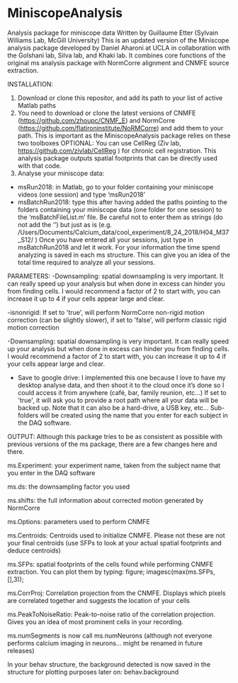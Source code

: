 # MiniscopeAnalysis
Analysis package for miniscope data
Written by Guillaume Etter (Sylvain Williams Lab, McGill University)
This is an updated version of the Miniscope analysis package developed by Daniel Aharoni at UCLA in collaboration with the Golshani lab, Silva lab, and Khaki lab.
It combines core functions of the original ms analysis package with NormCorre alignment and CNMFE source extraction.

INSTALLATION:

1) Download or clone this repositor, and add its path to your list of active Matlab paths
2) You need to download or clone the latest versions of CNMFE (https://github.com/zhoupc/CNMF_E)  and NormCorre (https://github.com/flatironinstitute/NoRMCorre) and add them to your path. This is important as the MiniscopeAnalysis package relies on these two toolboxes
OPTIONAL: You can use CellReg (Ziv lab, https://github.com/zivlab/CellReg ) for chronic cell registration. This analysis package outputs spatial footprints that can be directly used with that code.
3) Analyse your miniscope data:
- msRun2018: in Matlab, go to your folder containing your miniscope videos (one session) and type ‘msRun2018’
- msBatchRun2018: type this after having added the paths pointing to the folders containing your miniscope data (one folder for one session) to the ‘msBatchFileList.m’ file. Be careful not to enter them as strings (do not add the ‘’) but just as is (e.g. /Users/Documents/Calcium_data/cool_experiment/8_24_2018/H04_M37_S12/ )
Once you have entered all your sessions, just type in msBatchRun2018 and let it work. For your information the time spend analyzing is saved in each ms structure. This can give you an idea of the total time required to analyze all your sessions.

PARAMETERS:
-Downsampling: spatial downsampling is very important. It can really speed up your analysis but when done in excess can hinder you from finding cells. I would recommend a factor of 2 to start with, you can increase it up to 4 if your cells appear large and clear.

-isnonrigid: If set to 'true', will perform NormCorre non-rigid motion correction (can be slightly slower), if set to 'false', will perform classic rigid motion correction

-Downsampling: spatial downsampling is very important. It can really speed up your analysis but when done in excess can hinder you from finding cells. I would recommend a factor of 2 to start with, you can increase it up to 4 if your cells appear large and clear.

- Save to google drive: I implemented this one because I love to have my desktop analyse data, and then shoot it to the cloud once it’s done so I could access it from anywhere (café, bar, family reunion, etc…) If set to 'true', it will ask you to provide a root path where all your data will be backed up. Note that it can also be a hard-drive, a USB key, etc… Sub-folders will be created using the name that you enter for each subject in the DAQ software.

OUTPUT:
Although this package tries to be as consistent as possible with previous versions of the ms package, there are a few changes here and there.

ms.Experiment: your experiment name, taken from the subject name that you enter in the DAQ software

ms.ds: the downsampling factor you used

ms.shifts: the full information about corrected motion generated by NormCorre

ms.Options: parameters used to perform CNMFE

ms.Centroids: Centroids used to initialize CNMFE. Please not these are not your final centroids (use SFPs to look at your actual spatial footprints and deduce centroids)

ms.SFPs: spatial footprints of the cells found while performing CNMFE extraction. You can plot them by typing:
figure; imagesc(max(ms.SFPs,[],3));

ms.CorrProj: Correlation projection from the CNMFE. Displays which pixels are correlated together and suggests the location of your cells

ms.PeakToNoiseRatio: Peak-to-noise ratio of the correlation projection. Gives you an idea of most prominent cells in your recording.

ms.numSegments is now call ms.numNeurons (although not everyone performs calcium imaging in neurons... might be renamed in future releases)

In your behav structure, the background detected is now saved in the structure for plotting purposes later on:
behav.background
